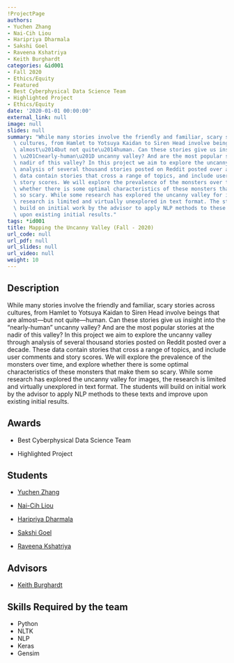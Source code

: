 ```yaml
---
!ProjectPage
authors:
- Yuchen Zhang
- Nai-Cih Liou
- Haripriya Dharmala
- Sakshi Goel
- Raveena Kshatriya
- Keith Burghardt
categories: &id001
- Fall 2020
- Ethics/Equity
- Featured
- Best Cyberphysical Data Science Team
- Highlighted Project
- Ethics/Equity
date: '2020-01-01 00:00:00'
external_link: null
image: null
slides: null
summary: "While many stories involve the friendly and familiar, scary stories across\
  \ cultures, from Hamlet to Yotsuya Kaidan to Siren Head involve beings that are\
  \ almost\u2014but not quite\u2014human. Can these stories give us insight into the\
  \ \u201Cnearly-human\u201D uncanny valley? And are the most popular stories at the\
  \ nadir of this valley? In this project we aim to explore the uncanny valley through\
  \ analysis of several thousand stories posted on Reddit posted over a decade. These\
  \ data contain stories that cross a range of topics, and include user comments and\
  \ story scores. We will explore the prevalence of the monsters over time, and explore\
  \ whether there is some optimal characteristics of these monsters that make them\
  \ so scary. While some research has explored the uncanny valley for images, the\
  \ research is limited and virtually unexplored in text format. The students will\
  \ build on initial work by the advisor to apply NLP methods to these texts and improve\
  \ upon existing initial results."
tags: *id001
title: Mapping the Uncanny Valley (Fall - 2020)
url_code: null
url_pdf: null
url_slides: null
url_video: null
weight: 10
---
```

## Description

While many stories involve the friendly and familiar, scary stories across cultures, from Hamlet to Yotsuya Kaidan to Siren Head involve beings that are almost—but not quite—human. Can these stories give us insight into the “nearly-human” uncanny valley? And are the most popular stories at the nadir of this valley? In this project we aim to explore the uncanny valley through analysis of several thousand stories posted on Reddit posted over a decade. These data contain stories that cross a range of topics, and include user comments and story scores. We will explore the prevalence of the monsters over time, and explore whether there is some optimal characteristics of these monsters that make them so scary. While some research has explored the uncanny valley for images, the research is limited and virtually unexplored in text format. The students will build on initial work by the advisor to apply NLP methods to these texts and improve upon existing initial results.



## Awards
* Best Cyberphysical Data Science Team

* Highlighted Project





## Students

* [Yuchen Zhang](../../../author/yuchen-zhang)

* [Nai-Cih Liou](../../../author/nai-cih-liou)

* [Haripriya Dharmala](../../../author/haripriya-dharmala)

* [Sakshi Goel](../../../author/sakshi-goel)

* [Raveena Kshatriya](../../../author/raveena-kshatriya)

## Advisors

* [Keith Burghardt](../../../author/keith-burghardt)

## Skills Required by the team


* Python
* NLTK
* NLP
* Keras
* Gensim